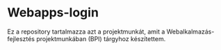 # Webapps-login
Ez a repository tartalmazza azt a projektmunkát, amit a Webalkalmazás-fejlesztés projektmunkában (BPI) tárgyhoz készítettem.
